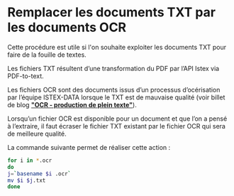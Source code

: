 # Remplacer les documents TXT par les documents OCR

Cette procédure est utile si l'on souhaite exploiter les documents TXT pour faire de la fouille de textes. 

Les fichiers TXT résultent d’une transformation du PDF par l’API Istex via PDF-to-text.

Les fichiers OCR sont des documents issus d’un processus d’océrisation par l’équipe ISTEX-DATA lorsque le TXT est de mauvaise qualité (voir billet de blog **["OCR - production de plein texte"](http://blog.istex.fr/ocr-production-de-plein-texte/)**).

Lorsqu’un fichier OCR est disponible pour un document et que l’on a pensé à l’extraire, il faut écraser le fichier TXT existant par le fichier OCR qui sera de meilleure qualité.

La commande suivante permet de réaliser cette action :

```bash
for i in *.ocr
do
j=`basename $i .ocr`
mv $i $j.txt
done
```


